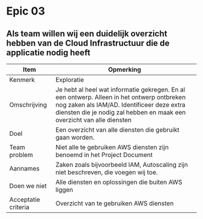 # Epic 03
 ## Als team willen wij een duidelijk overzicht hebben van de Cloud Infrastructuur die de applicatie nodig heeft
| Item | Opmerking |
| ---- | --------- |
| Kenmerk | Exploratie |
| Omschrijving | Je hebt al heel wat informatie gekregen. En al een ontwerp. Alleen in het ontwerp ontbreken nog zaken als IAM/AD. Identificeer deze extra diensten die je nodig zal hebben en maak een overzicht van alle diensten |
| Doel | Een overzicht van alle diensten die gebruikt gaan worden. |
| Team problem | Niet alle te gebruiken AWS diensten zijn benoemd in het Project Document | | Team value | Overzicht van de AWS diensten die gebruikt gaan worden |
| Aannames | Zaken zoals bijvoorbeeld IAM, Autoscaling zijn niet beschreven, die voegen wij toe. |
| Doen we niet | Alle diensten en oplossingen die buiten AWS liggen |
| Acceptatie criteria | Overzicht van te gebruiken AWS diensten |